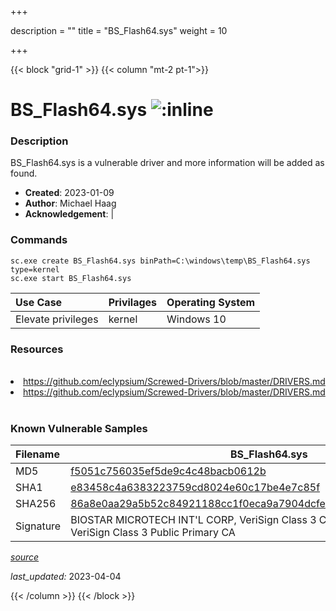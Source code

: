 +++

description = ""
title = "BS_Flash64.sys"
weight = 10

+++


{{< block "grid-1" >}}
{{< column "mt-2 pt-1">}}


# BS_Flash64.sys ![:inline](/images/twitter_verified.png) 


### Description

BS_Flash64.sys is a vulnerable driver and more information will be added as found.

- **Created**: 2023-01-09
- **Author**: Michael Haag
- **Acknowledgement**:  | [](https://twitter.com/)

### Commands

```
sc.exe create BS_Flash64.sys binPath=C:\windows\temp\BS_Flash64.sys type=kernel
sc.exe start BS_Flash64.sys
```

| Use Case | Privilages | Operating System | 
|:---- | ---- | ---- |
| Elevate privileges | kernel | Windows 10 |

### Resources
<br>
<li><a href=" https://github.com/eclypsium/Screwed-Drivers/blob/master/DRIVERS.md"> https://github.com/eclypsium/Screwed-Drivers/blob/master/DRIVERS.md</a></li>
<li><a href="https://github.com/eclypsium/Screwed-Drivers/blob/master/DRIVERS.md">https://github.com/eclypsium/Screwed-Drivers/blob/master/DRIVERS.md</a></li>
<br>

### Known Vulnerable Samples

| Filename | BS_Flash64.sys |
|:---- | ---- | 
| MD5 | <a href="https://www.virustotal.com/gui/file/f5051c756035ef5de9c4c48bacb0612b">f5051c756035ef5de9c4c48bacb0612b</a> |
| SHA1 | <a href="https://www.virustotal.com/gui/file/e83458c4a6383223759cd8024e60c17be4e7c85f">e83458c4a6383223759cd8024e60c17be4e7c85f</a> |
| SHA256 | <a href="https://www.virustotal.com/gui/file/86a8e0aa29a5b52c84921188cc1f0eca9a7904dcfe09544602933d8377720219">86a8e0aa29a5b52c84921188cc1f0eca9a7904dcfe09544602933d8377720219</a> |
| Signature | BIOSTAR MICROTECH INT&#39;L CORP, VeriSign Class 3 Code Signing 2004 CA, VeriSign Class 3 Public Primary CA   |


[*source*](https://github.com/magicsword-io/LOLDrivers/tree/main/yaml/bs_flash64.sys.yml)

*last_updated:* 2023-04-04








{{< /column >}}
{{< /block >}}
